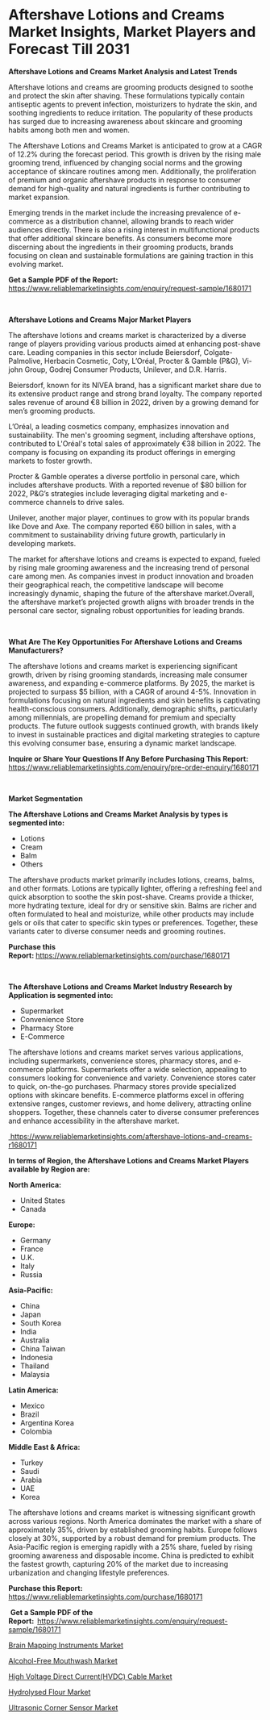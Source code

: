 <p><h1>Aftershave Lotions and Creams Market Insights, Market Players and Forecast Till 2031</h1></p><p><strong>Aftershave Lotions and Creams Market Analysis and Latest Trends</strong></p>
<p><p>Aftershave lotions and creams are grooming products designed to soothe and protect the skin after shaving. These formulations typically contain antiseptic agents to prevent infection, moisturizers to hydrate the skin, and soothing ingredients to reduce irritation. The popularity of these products has surged due to increasing awareness about skincare and grooming habits among both men and women.</p><p>The Aftershave Lotions and Creams Market is anticipated to grow at a CAGR of 12.2% during the forecast period. This growth is driven by the rising male grooming trend, influenced by changing social norms and the growing acceptance of skincare routines among men. Additionally, the proliferation of premium and organic aftershave products in response to consumer demand for high-quality and natural ingredients is further contributing to market expansion.</p><p>Emerging trends in the market include the increasing prevalence of e-commerce as a distribution channel, allowing brands to reach wider audiences directly. There is also a rising interest in multifunctional products that offer additional skincare benefits. As consumers become more discerning about the ingredients in their grooming products, brands focusing on clean and sustainable formulations are gaining traction in this evolving market.</p></p>
<p><strong>Get a Sample PDF of the Report:&nbsp;</strong> <a href="https://www.reliablemarketinsights.com/enquiry/request-sample/1680171?utm_campaign=1619&utm_medium=2&utm_source=Github&utm_content=ia&utm_term=14102024&utm_id=aftershave-lotions-and-creams">https://www.reliablemarketinsights.com/enquiry/request-sample/1680171</a></p>
<p>&nbsp;</p>
<p><strong>Aftershave Lotions and Creams Major Market Players</strong></p>
<p><p>The aftershave lotions and creams market is characterized by a diverse range of players providing various products aimed at enhancing post-shave care. Leading companies in this sector include Beiersdorf, Colgate-Palmolive, Herbacin Cosmetic, Coty, L’Oréal, Procter & Gamble (P&G), Vi-john Group, Godrej Consumer Products, Unilever, and D.R. Harris.</p><p>Beiersdorf, known for its NIVEA brand, has a significant market share due to its extensive product range and strong brand loyalty. The company reported sales revenue of around €8 billion in 2022, driven by a growing demand for men’s grooming products.</p><p>L’Oréal, a leading cosmetics company, emphasizes innovation and sustainability. The men's grooming segment, including aftershave options, contributed to L'Oréal's total sales of approximately €38 billion in 2022. The company is focusing on expanding its product offerings in emerging markets to foster growth.</p><p>Procter & Gamble operates a diverse portfolio in personal care, which includes aftershave products. With a reported revenue of $80 billion for 2022, P&G’s strategies include leveraging digital marketing and e-commerce channels to drive sales.</p><p>Unilever, another major player, continues to grow with its popular brands like Dove and Axe. The company reported €60 billion in sales, with a commitment to sustainability driving future growth, particularly in developing markets.</p><p>The market for aftershave lotions and creams is expected to expand, fueled by rising male grooming awareness and the increasing trend of personal care among men. As companies invest in product innovation and broaden their geographical reach, the competitive landscape will become increasingly dynamic, shaping the future of the aftershave market.Overall, the aftershave market’s projected growth aligns with broader trends in the personal care sector, signaling robust opportunities for leading brands.</p></p>
<p>&nbsp;</p>
<p><strong>What Are The Key Opportunities For Aftershave Lotions and Creams Manufacturers?</strong></p>
<p><p>The aftershave lotions and creams market is experiencing significant growth, driven by rising grooming standards, increasing male consumer awareness, and expanding e-commerce platforms. By 2025, the market is projected to surpass $5 billion, with a CAGR of around 4-5%. Innovation in formulations focusing on natural ingredients and skin benefits is captivating health-conscious consumers. Additionally, demographic shifts, particularly among millennials, are propelling demand for premium and specialty products. The future outlook suggests continued growth, with brands likely to invest in sustainable practices and digital marketing strategies to capture this evolving consumer base, ensuring a dynamic market landscape.</p></p>
<p><strong>Inquire or Share Your Questions If Any Before Purchasing This Report:</strong> <a href="https://www.reliablemarketinsights.com/enquiry/pre-order-enquiry/1680171?utm_campaign=1619&utm_medium=2&utm_source=Github&utm_content=ia&utm_term=14102024&utm_id=aftershave-lotions-and-creams">https://www.reliablemarketinsights.com/enquiry/pre-order-enquiry/1680171</a></p>
<p>&nbsp;</p>
<p><strong>Market Segmentation</strong></p>
<p><strong>The Aftershave Lotions and Creams Market Analysis by types is segmented into:</strong></p>
<p><ul><li>Lotions</li><li>Cream</li><li>Balm</li><li>Others</li></ul></p>
<p><p>The aftershave products market primarily includes lotions, creams, balms, and other formats. Lotions are typically lighter, offering a refreshing feel and quick absorption to soothe the skin post-shave. Creams provide a thicker, more hydrating texture, ideal for dry or sensitive skin. Balms are richer and often formulated to heal and moisturize, while other products may include gels or oils that cater to specific skin types or preferences. Together, these variants cater to diverse consumer needs and grooming routines.</p></p>
<p><strong>Purchase this Report:&nbsp;</strong><a href="https://www.reliablemarketinsights.com/purchase/1680171?utm_campaign=1619&utm_medium=2&utm_source=Github&utm_content=ia&utm_term=14102024&utm_id=aftershave-lotions-and-creams">https://www.reliablemarketinsights.com/purchase/1680171</a></p>
<p>&nbsp;</p>
<p><strong>The Aftershave Lotions and Creams Market Industry Research by Application is segmented into:</strong></p>
<p><ul><li>Supermarket</li><li>Convenience Store</li><li>Pharmacy Store</li><li>E-Commerce</li></ul></p>
<p><p>The aftershave lotions and creams market serves various applications, including supermarkets, convenience stores, pharmacy stores, and e-commerce platforms. Supermarkets offer a wide selection, appealing to consumers looking for convenience and variety. Convenience stores cater to quick, on-the-go purchases. Pharmacy stores provide specialized options with skincare benefits. E-commerce platforms excel in offering extensive ranges, customer reviews, and home delivery, attracting online shoppers. Together, these channels cater to diverse consumer preferences and enhance accessibility in the aftershave market.</p></p>
<p><a href="https://www.reliablemarketinsights.com/aftershave-lotions-and-creams-r1680171?utm_campaign=1619&utm_medium=2&utm_source=Github&utm_content=ia&utm_term=14102024&utm_id=aftershave-lotions-and-creams">&nbsp;https://www.reliablemarketinsights.com/aftershave-lotions-and-creams-r1680171</a></p>
<p><strong>In terms of Region, the Aftershave Lotions and Creams Market Players available by Region are:</strong></p>
<p>
    <p> <strong> North America: </strong>
        <ul>
            <li>United States</li>
            <li>Canada</li>
        </ul>
        </p> 
    <p> <strong> Europe: </strong>
        <ul>
            <li>Germany</li>
            <li>France</li>
            <li>U.K.</li>
            <li>Italy</li>
            <li>Russia</li>
        </ul>
        </p> 
    <p> <strong> Asia-Pacific: </strong>
        <ul>
            <li>China</li>
            <li>Japan</li>
            <li>South Korea</li>
            <li>India</li>
            <li>Australia</li>
            <li>China Taiwan</li>
            <li>Indonesia</li>
            <li>Thailand</li>
            <li>Malaysia</li>
        </ul>
        </p> 
    <p> <strong> Latin America: </strong>
        <ul>
            <li>Mexico</li>
            <li>Brazil</li>
            <li>Argentina Korea</li>
            <li>Colombia</li>
        </ul>
        </p> 
    <p> <strong> Middle East & Africa: </strong>
        <ul>
            <li>Turkey</li>
            <li>Saudi</li>
            <li>Arabia</li>
            <li>UAE</li>
            <li>Korea</li>
        </ul>
    </p>
    </p>
<p><p>The aftershave lotions and creams market is witnessing significant growth across various regions. North America dominates the market with a share of approximately 35%, driven by established grooming habits. Europe follows closely at 30%, supported by a robust demand for premium products. The Asia-Pacific region is emerging rapidly with a 25% share, fueled by rising grooming awareness and disposable income. China is predicted to exhibit the fastest growth, capturing 20% of the market due to increasing urbanization and changing lifestyle preferences.</p></p>
<p><strong>Purchase this Report: </strong><a href="https://www.reliablemarketinsights.com/purchase/1680171?utm_campaign=1619&utm_medium=2&utm_source=Github&utm_content=ia&utm_term=14102024&utm_id=aftershave-lotions-and-creams">https://www.reliablemarketinsights.com/purchase/1680171</a></p>
<p>&nbsp;<strong>Get a Sample PDF of the Report:&nbsp;&nbsp;</strong><a href="https://www.reliablemarketinsights.com/enquiry/request-sample/1680171?utm_campaign=1619&utm_medium=2&utm_source=Github&utm_content=ia&utm_term=14102024&utm_id=aftershave-lotions-and-creams">https://www.reliablemarketinsights.com/enquiry/request-sample/1680171</a></p>
<p><strong></strong></p>
<p><p><a href="https://www.linkedin.com/pulse/investment-opportunities-brain-mapping-instruments-sector-eprmf?utm_campaign=1619&utm_medium=2&utm_source=Github&utm_content=ia&utm_term=14102024&utm_id=aftershave-lotions-and-creams">Brain Mapping Instruments Market</a></p><p><a href="https://www.linkedin.com/pulse/emerging-alcohol-free-mouthwash-market-opportunities-analysis-fz4tf?utm_campaign=1619&utm_medium=2&utm_source=Github&utm_content=ia&utm_term=14102024&utm_id=aftershave-lotions-and-creams">Alcohol-Free Mouthwash Market</a></p><p><a href="https://www.linkedin.com/pulse/high-voltage-direct-currenthvdc-cable-momentum-charting-6msoc?trk=public_post_embed_feed-article-content&utm_campaign=1619&utm_medium=2&utm_source=Github&utm_content=ia&utm_term=14102024&utm_id=aftershave-lotions-and-creams">High Voltage Direct Current(HVDC) Cable Market</a></p><p><a href="https://www.linkedin.com/pulse/navigating-global-hydrolysed-flour-market-landscape-01kqc?trk=public_post_embed_feed-article-content&utm_campaign=1619&utm_medium=2&utm_source=Github&utm_content=ia&utm_term=14102024&utm_id=aftershave-lotions-and-creams">Hydrolysed Flour Market</a></p><p><a href="https://www.linkedin.com/pulse/analyzing-global-ultrasonic-corner-sensor-market-growth-pfuzf?utm_campaign=1619&utm_medium=2&utm_source=Github&utm_content=ia&utm_term=14102024&utm_id=aftershave-lotions-and-creams">Ultrasonic Corner Sensor Market</a></p></p>